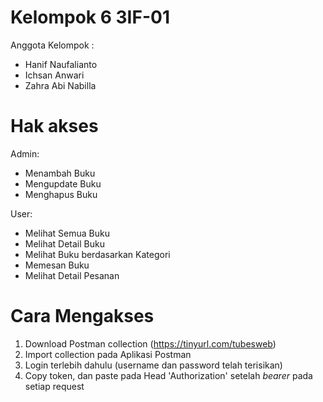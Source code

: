 # Kelompok 6 3IF-01

Anggota Kelompok :
- Hanif Naufalianto
- Ichsan Anwari
- Zahra Abi Nabilla

# Hak akses

Admin:
  - Menambah Buku
  - Mengupdate Buku
  - Menghapus Buku

User:
  - Melihat Semua Buku
  - Melihat Detail Buku
  - Melihat Buku berdasarkan Kategori
  - Memesan Buku
  - Melihat Detail Pesanan
  
# Cara Mengakses

1. Download Postman collection (https://tinyurl.com/tubesweb)
2. Import collection pada Aplikasi Postman
3. Login terlebih dahulu (username dan password telah terisikan)
4. Copy token, dan paste pada Head 'Authorization' setelah *bearer* pada setiap request
